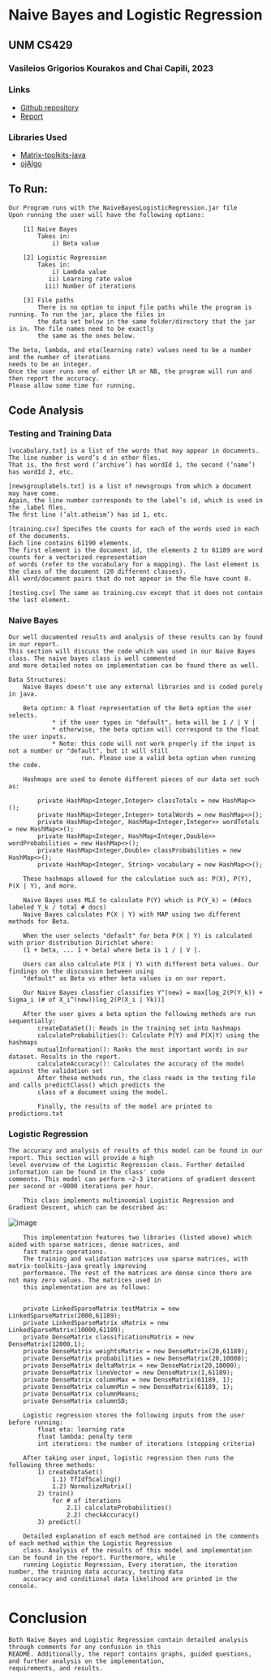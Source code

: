 # Naive Bayes and Logistic Regression
## UNM CS429
### Vasileios Grigorios Kourakos and Chai Capili, 2023

### Links
* [Github repository](https://github.com/ccapili808/NaiveBayes-Regression/main)
* [Report](https://github.com/ccapili808/NaiveBayes-Regression/blob/main/NaiveBayes_Logistic_Regression.pdf)

### Libraries Used
* [Matrix-toolkits-java](https://github.com/fommil/matrix-toolkits-java/)
* [ojAlgo](https://github.com/optimatika/ojAlgo)

## To Run:
    Our Program runs with the NaiveBayesLogisticRegression.jar file
    Upon running the user will have the following options: 

        [1] Naive Bayes
            Takes in: 
                i) Beta value

        [2] Logistic Regression 
            Takes in: 
                i) Lambda value 
               ii) Learning rate value 
              iii) Number of iterations

        [3] File paths
            There is no option to input file paths while the program is running. To run the jar, place the files in 
            the data set below in the same folder/directory that the jar is in. The file names need to be exactly
            the same as the ones below. 

    The beta, lambda, and eta(learning rate) values need to be a number and the number of iterations
    needs to be an integer.
    Once the user runs one of either LR or NB, the program will run and then report the accuracy. 
    Please allow some time for running.

## Code Analysis
### Testing and Training Data
    [vocabulary.txt] is a list of the words that may appear in documents. The line number is word’s d in other ﬁles. 
    That is, the ﬁrst word (’archive’) has wordId 1, the second (’name’) has wordId 2, etc.

    [newsgrouplabels.txt] is a list of newsgroups from which a document may have come. 
    Again, the line number corresponds to the label’s id, which is used in the .label ﬁles. 
    The ﬁrst line (’alt.atheism’) has id 1, etc.

    [training.csv] Speciﬁes the counts for each of the words used in each of the documents. 
    Each line contains 61190 elements. 
    The first element is the document id, the elements 2 to 61189 are word counts for a vectorized representation 
    of words (refer to the vocabulary for a mapping). The last element is the class of the document (20 different classes). 
    All word/document pairs that do not appear in the ﬁle have count 0.

    [testing.csv] The same as training.csv except that it does not contain the last element.
### Naive Bayes
    Our well documented results and analysis of these results can by found in our report. 
    This section will discuss the code which was used in our Naive Bayes class. The naive bayes class is well commented
    and more detailed notes on implementation can be found there as well. 
    
    Data Structures: 
        Naive Bayes doesn't use any external libraries and is coded purely in java. 

        Beta option: A float representation of the Beta option the user selects. 
                * if the user types in "default", beta will be 1 / | V |
                * otherwise, the beta option will correspond to the float the user inputs. 
                * Note: this code will not work properly if the input is not a number or "default", but it will still 
                        run. Please use a valid beta option when running the code. 

        Hashmaps are used to denote different pieces of our data set such as: 

            private HashMap<Integer,Integer> classTotals = new HashMap<>();
            private HashMap<Integer,Integer> totalWords = new HashMap<>();
            private HashMap<Integer, HashMap<Integer,Integer>> wordTotals = new HashMap<>();
            private HashMap<Integer, HashMap<Integer,Double>> wordProbabilities = new HashMap<>();
            private HashMap<Integer,Double> classProbabilities = new HashMap<>();
            private HashMap<Integer, String> vocabulary = new HashMap<>();
        
        These hashmaps allowed for the calculation such as: P(X), P(Y), P(X | Y), and more. 

        Naive Bayes uses MLE to calculate P(Y) which is P(Y_k) = (#docs labeled Y_k / total # docs)
        Naive Bayes calculates P(X | Y) with MAP using two different methods for Beta. 

        When the user selects "default" for beta P(X | Y) is calculated with prior distribution Dirichlet where: 
        (1 + beta, ... 1 + beta) where beta is 1 / | V |. 

        Users can also calculate P(X | Y) with different beta values. Our findings on the discussion between using 
        "default" as Beta vs other beta values is on our report. 

        Our Naive Bayes classfier classifies Y^(new) = max[log_2(P(Y_k)) + Sigma_i (# of X_i^(new))log_2(P(X_i | Yk))]

        After the user gives a beta option the following methods are run sequentially: 
            createDataSet(): Reads in the training set into hashmaps
            calculateProbabilities(): Calculate P(Y) and P(X|Y) using the hashmaps
            mutualInformation(): Ranks the most important words in our dataset. Results in the report. 
            calculateAccuracy(): Calculates the accuracy of the model against the validation set
            After these methods run, the class reads in the testing file and calls predictClass() which predicts the 
            class of a document using the model. 
            
            Finally, the results of the model are printed to predictions.txt

### Logistic Regression
    The accuracy and analysis of results of this model can be found in our report. This section will provide a high 
    level overview of the Logistic Regression class. Further detailed information can be found in the class' code 
    comments. This model can perform ~2-3 iterations of gradient descent per second or ~9000 iterations per hour. 
        
        This class implements multinoomial Logistic Regression and Gradient Descent, which can be described as: 
![image](https://user-images.githubusercontent.com/115299284/227747070-4860eb9f-34b6-4b4e-a395-09bbb93830fc.png)

    
        This implementation features two libraries (listed above) which aided with sparse matrices, dense matrices, and 
        fast matrix operations. 
        The training and validation matrices use sparse matrices, with matrix-toolkits-java greatly improving 
        performance. The rest of the matrices are dense since there are not many zero values. The matrices used in 
        this implementation are as follows: 


        private LinkedSparseMatrix testMatrix = new LinkedSparseMatrix(2000,61189);
        private LinkedSparseMatrix xMatrix = new LinkedSparseMatrix(10000,61189);
        private DenseMatrix classificationsMatrix = new DenseMatrix(12000,1);
        private DenseMatrix weightsMatrix = new DenseMatrix(20,61189);
        private DenseMatrix probabilities = new DenseMatrix(20,10000);
        private DenseMatrix deltaMatrix = new DenseMatrix(20,10000);
        private DenseMatrix lineVector = new DenseMatrix(1,61189);
        private DenseMatrix columnMax = new DenseMatrix(61189, 1);
        private DenseMatrix columnMin = new DenseMatrix(61189, 1);
        private DenseMatrix columnMeans;
        private DenseMatrix columnSD;
        
        Logistic regression stores the following inputs from the user before running:  
            float eta: learning rate
            float lambda: penalty term
            int iterations: the number of iterations (stopping criteria) 
        
        After taking user input, logistic regression then runs the following three methods: 
            1) createDataSet()
                1.1) TfIdfScaling()
                1.2) NormalizeMatrix()
            2) train()
                for # of iterations
                    2.1) calculateProbabilities()
                    2.2) checkAccuracy()
            3) predict()
        
        Detailed explanation of each method are contained in the comments of each method within the Logistic Regression 
        class. Analysis of the results of this model and implementation can be found in the report. Furthermore, while 
        running Logistic Regression, Every iteration, the iteration number, the training data accuracy, testing data 
        accuracy and conditional data likelihood are printed in the console.


# Conclusion 
    Both Naive Bayes and Logistic Regression contain detailed analysis through comments for any confusion in this 
    README. Additionally, the report contains graphs, guided questions, and further analysis on the implementation, 
    requirements, and results. 
    

